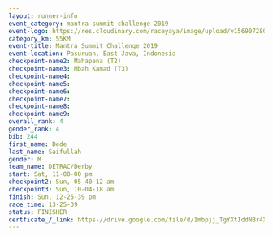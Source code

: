 ```yaml
---
layout: runner-info 
event_category: mantra-summit-challenge-2019 
event-logo: https://res.cloudinary.com/raceyaya/image/upload/v1569072809/logo/mantra-image_segrbx.jpg
category_km: 55KM 
event-title: Mantra Summit Challenge 2019 
event-location: Pasuruan, East Java, Indonesia 
checkpoint-name2: Mahapena (T2) 
checkpoint-name3: Mbah Kamad (T3) 
checkpoint-name4: 
checkpoint-name5: 
checkpoint-name6: 
checkpoint-name7: 
checkpoint-name8: 
checkpoint-name9: 
overall_rank: 4
gender_rank: 4
bib: 244
first_name: Dede
last_name: Saifullah
gender: M
team_name: DETRAC/Derby
start: Sat, 11-00-00 pm
checkpoint2: Sun, 05-40-12 am
checkpoint3: Sun, 10-04-18 am
finish: Sun, 12-25-39 pm
race_time: 13-25-39
status: FINISHER
certficate_/_link: https-//drive.google.com/file/d/1mbpjj_TgYXtIddNBr4XOGCUjjkiD8YbY/view?usp=sharing
---
```

